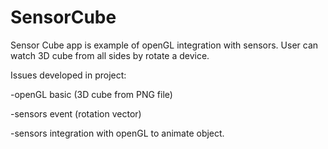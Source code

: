 # SensorCube

Sensor Cube app is example of openGL integration with sensors. User can watch 3D cube from all sides by rotate a device.

Issues developed in project:

-openGL basic (3D cube from PNG file)

-sensors event (rotation vector)

-sensors integration with openGL to animate object.
